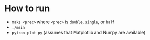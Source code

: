 # How to run
- `make <prec>` where `<prec>` is `double`, `single`, or `half`
- `./main`
- `python plot.py` (assumes that Matplotlib and Numpy are available)

